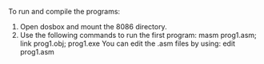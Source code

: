 To run and compile the programs:
1) Open dosbox and mount the 8086 directory.
2) Use the following commands to run the first program:
    masm prog1.asm;
    link prog1.obj;
    prog1.exe
You can edit the .asm files by using: edit prog1.asm
